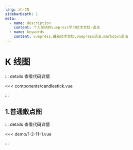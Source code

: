 ```yaml
---
lang: zh-CN
sidebarDepth: 2
meta:
  - name: description
    content: 个人总结的vuepress学习技术文档-语法
  - name: keywords
    content: vuepress,最新技术文档,vuepress语法,markdown语法
---
```


# K 线图

::: details 查看代码详情

<<< components/candlestick.vue

:::

## 1.普通散点图

  <Container url="http://localhost:8090/resume/?type=echarts&name=1-2-11-1.vue" />

::: details 查看代码详情

<<< demo/1-2-11-1.vue

:::
